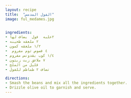```yaml
---
layout: recipe
title:  "الفول المدمس"
image: ful_medames.jpg


ingredients:
- ٢علبه  فول  يضاف لها 
- ٢ ملعقه طحينه 
- ١/٢ ملعقه كمون
-  ٤ فصوص ثوم مفروم 
- ١/٤ كوب بقدونس مفروم 
- ٧ ملاعق زيت زيتون 
- قليل من الملح
- تضاف ٢ طماطم للفول

directions:
- Smash the beans and mix all the ingredients together. 
- Drizzle olive oil to garnish and serve.
---
```

